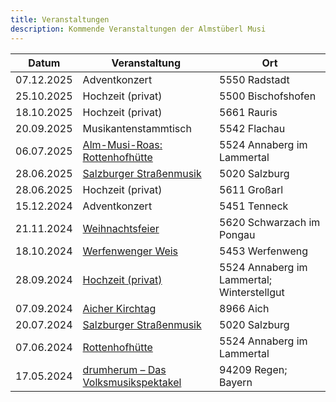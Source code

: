 ```yaml
---
title: Veranstaltungen
description: Kommende Veranstaltungen der Almstüberl Musi
---
```


<table id="event-table" class="table table-striped">
    <thead>
        <tr>
            <th>Datum</th>
            <th>Veranstaltung</th>
            <th>Ort</th>
        </tr>
    </thead>
    <tbody>
            <tr>
            <td><time datetime="2025-12-07">07.12.2025</time></td>
            <td>
                            Adventkonzert
                        </td>
            <td>5550 Radstadt</td>
        </tr>
            <tr>
            <td><time datetime="2025-10-25">25.10.2025</time></td>
            <td>
                            Hochzeit (privat)
                        </td>
            <td>5500 Bischofshofen</td>
        </tr>
            <tr>
            <td><time datetime="2025-10-18">18.10.2025</time></td>
            <td>
                            Hochzeit (privat)
                        </td>
            <td>5661 Rauris</td>
        </tr>
            <tr>
            <td><time datetime="2025-09-20">20.09.2025</time></td>
            <td>
                            Musikantenstammtisch
                        </td>
            <td>5542 Flachau</td>
        </tr>
            <tr>
            <td><time datetime="2025-07-06">06.07.2025</time></td>
            <td>
                            <i class="bi bi-box-arrow-up-right"></i>
                <a href="https://www.dachstein.at/de/aktuelles/events/alm-musi-roas" target="_blank" rel="noopener noreferrer">Alm-Musi-Roas: Rottenhofhütte</a>
                        </td>
            <td>5524 Annaberg im Lammertal</td>
        </tr>
            <tr>
            <td><time datetime="2025-06-28">28.06.2025</time></td>
            <td>
                            <i class="bi bi-box-arrow-up-right"></i>
                <a href="https://www.salzburgervolksliedwerk.at/termine/detail?tx_calendarize_calendar%5Baction%5D=detail&tx_calendarize_calendar%5Bcontroller%5D=Calendar&tx_calendarize_calendar%5Bindex%5D=103822&cHash=3b0ade89f12374e9bdde86e47b10ff89" target="_blank" rel="noopener noreferrer">Salzburger Straßenmusik</a>
                        </td>
            <td>5020 Salzburg</td>
        </tr>
            <tr>
            <td><time datetime="2025-06-28">28.06.2025</time></td>
            <td>
                            Hochzeit (privat)
                        </td>
            <td>5611 Großarl</td>
        </tr>
            <tr>
            <td><time datetime="2024-12-15">15.12.2024</time></td>
            <td>
                            Adventkonzert
                        </td>
            <td>5451 Tenneck</td>
        </tr>
            <tr>
            <td><time datetime="2024-11-21">21.11.2024</time></td>
            <td>
                            <i class="bi bi-box-arrow-up-right"></i>
                <a href="https://www.gde-schwarzach.salzburg.at/Seniorenzentrum_Schwarzach" target="_blank" rel="noopener noreferrer">Weihnachtsfeier</a>
                        </td>
            <td>5620 Schwarzach im Pongau</td>
        </tr>
            <tr>
            <td><time datetime="2024-10-18">18.10.2024</time></td>
            <td>
                            <i class="bi bi-box-arrow-up-right"></i>
                <a href="https://www.salzburgerland.com/de/werfenweng/veranstaltungen/SBG/ff809fc9-ee1b-4036-82a1-35f154d0332f/werfenwenger-herbst-weis" target="_blank" rel="noopener noreferrer">Werfenwenger Weis</a>
                        </td>
            <td>5453 Werfenweng</td>
        </tr>
            <tr>
            <td><time datetime="2024-09-28">28.09.2024</time></td>
            <td>
                            <i class="bi bi-box-arrow-up-right"></i>
                <a href="https://www.tauroa.at/de/winterstellgut/" target="_blank" rel="noopener noreferrer">Hochzeit (privat)</a>
                        </td>
            <td>5524 Annaberg im Lammertal; Winterstellgut</td>
        </tr>
            <tr>
            <td><time datetime="2024-09-07">07.09.2024</time></td>
            <td>
                            <i class="bi bi-box-arrow-up-right"></i>
                <a href="https://www.aicher-herbst-kultur.at/Aicher_Kirtag/" target="_blank" rel="noopener noreferrer">Aicher Kirchtag</a>
                        </td>
            <td>8966 Aich</td>
        </tr>
            <tr>
            <td><time datetime="2024-07-20">20.07.2024</time></td>
            <td>
                            <i class="bi bi-box-arrow-up-right"></i>
                <a href="https://www.salzburgervolksliedwerk.at/fileadmin/user_upload/volksliedwerk/user_upload/Folder_Salzburger_Strassenmusik_2024_web.pdf" target="_blank" rel="noopener noreferrer">Salzburger Straßenmusik</a>
                        </td>
            <td>5020 Salzburg</td>
        </tr>
            <tr>
            <td><time datetime="2024-06-07">07.06.2024</time></td>
            <td>
                            <i class="bi bi-box-arrow-up-right"></i>
                <a href="https://www.rottenhofhuette.at/" target="_blank" rel="noopener noreferrer">Rottenhofhütte</a>
                        </td>
            <td>5524 Annaberg im Lammertal</td>
        </tr>
            <tr>
            <td><time datetime="2024-05-17">17.05.2024</time></td>
            <td>
                            <i class="bi bi-box-arrow-up-right"></i>
                <a href="https://www.drumherum.com/teilnehmer/musikanten/teilnehmer-2024-98.html?gruppe=0226" target="_blank" rel="noopener noreferrer">drumherum – Das Volksmusikspektakel</a>
                        </td>
            <td>94209 Regen; Bayern</td>
        </tr>
        </tbody>
</table>

<script>
    document.addEventListener("DOMContentLoaded", function () {
        const today = new Date();
        today.setHours(0, 0, 0, 0); // Only date comparison, ignore time.

        const rows = document.querySelectorAll("table#event-table tbody tr");

        rows.forEach(row => {
            const timeElement = row.querySelector("time");
            if (timeElement) {
                const date = new Date(timeElement.getAttribute("datetime"));
                if (date < today) {
                    row.classList.add("dimmed", "line-through");
                }
            }
        });
    });
</script>
